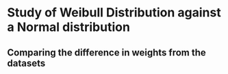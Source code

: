 # Study of Weibull Distribution against a Normal distribution

## Comparing the difference in weights from the datasets

